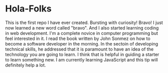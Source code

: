 # Hola-Folks
This is the first repo I have ever created. Bursting with curiosity!
Bravo! I just now learned a new word called "bravo". And I also started learning coding in web development. I'm a complete novice in computer programming but feel interested in it.
I read the book written by John Sonmez on how to become a software developer in the morning. In the sectoin of developing technical skills, he addressed that it is paramount to have an idea of the technology you are going to learn. I think that is helpful in guiding a starter to learn something new. I am currently learning JavaScript and this tip will definitely help a lot.
